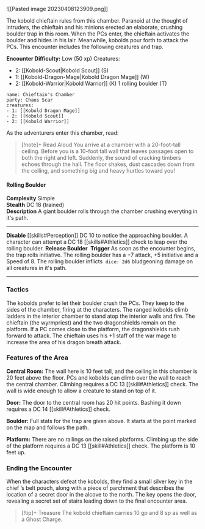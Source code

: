 ![[Pasted image 20230408123909.png]]

The kobold chieftain rules from this chamber. Paranoid at the thought of intruders, the chieftain and his minions erected an elaborate, crushing boulder trap in this room. When the PCs enter, the chieftain activates the boulder and hides in his lair. Meanwhile, kobolds pour forth to attack the PCs. This encounter includes the following creatures and trap.

**Encounter Difficulty:** Low (50 xp)
Creatures:
 - 2: [[Kobold-Scout|Kobold Scout]] (S) 
 - 1: [[Kobold-Dragon-Mage|Kobold Dragon Mage]] (W) 
 - 2: [[Kobold-Warrior|Kobold Warrior]] (K)
1 rolling boulder (T)

```encounter
name: Chieftain's Chamber
party: Chaos Scar
creatures:
- 1: [[Kobold Dragon Mage]] 
- 2: [[Kobold Scout]]
- 2: [[Kobold Warrior]]
```

As the adventurers enter this chamber, read:

> [!note]+ Read Aloud
> You arrive at a chamber with a 20-foot-tall ceiling. Before you is a 10-foot tall wall that leaves passages open to  both the right and left. Suddenly, the sound of cracking timbers echoes through the hall. The floor shakes, dust cascades down from the ceiling, and something big and heavy hurtles toward you!

#### Rolling Boulder
**Complexity** Simple  
**Stealth** DC 18 (trained)  
**Description** A giant boulder rolls through the chamber crushing everyting in it's path.

---
**Disable** [[skills#Perception]] DC 10 to notice the approaching boulder.  A character can attempt a DC 18  [[skills#Athletics]] check to leap over the rolling boulder.
**Release Boulder**  **Trigger** As soon as the encounter begins, the trap rolls initiative. The rolling boulder has a +7 attack, +5 initiative and a Speed of 8.  The rolling boulder inflicts  `dice: 2d6` bludgeoning damage on all creatures in it's path.  

---

### Tactics

The kobolds prefer to let their boulder crush the PCs. They keep to the sides of the chamber, firing at the characters. The ranged kobolds climb ladders in the interior chamber to stand atop the interior walls and fire. The chieftain (the wyrmpriest) and the two dragonshields remain on the platform. If a PC comes close to the platform, the dragonshields rush forward to attack. The chieftain uses his +1 staff of the war mage to increase the area of his dragon breath attack.

### Features of the Area

**Central Room:** The wall here is 10 feet tall, and the ceiling in this chamber is 20 feet above the floor. PCs and kobolds can climb over the wall to reach the central chamber. Climbing requires a DC 13 [[skill#Athletics]] check. The wall is wide enough to allow a creature to stand on top of it.

**Door:** The door to the central room has 20 hit points. Bashing it down requires a DC 14 [[skill#Athletics]] check.

**Boulder:** Full stats for the trap are given above. It starts at the point marked on the map and follows the path.

**Platform:** There are no railings on the raised platforms. Climbing up the side of the platform requires a DC 13  [[skill#Athletics]] check. The platform is 10 feet up.

### Ending the Encounter
When the characters defeat the kobolds, they find a small silver key in the chief ’s belt pouch, along with a piece of parchment that describes the location of a secret door in the alcove to the north. The key opens the door, revealing a secret set of stairs leading down to the final encounter area.

> [!tip]+ Treasure
> The kobold chieftain carries 10 gp and 8 sp as well as a Ghost Charge.